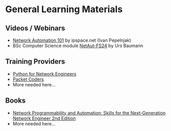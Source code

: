 # General Learning Materials

## Videos / Webinars
* [Network Automation 101](https://my.ipspace.net/bin/list?id=NetAut101) by ipspace.net (Ivan Pepelnjak)
* BSc Computer Science module [NetAut-FS24](https://www.youtube.com/playlist?list=PLzfw9fKKFW9eYgg1W6-gL6llxBGTXD8fs) by Urs Baumann


## Training Providers
* [Python for Network Engineers](https://pynet.twb-tech.com/network-automation-courses.html)
* [Packet Coders](https://www.packetcoders.io/courses/)
* More needed here...


## Books
* [Network Programmability and Automation: Skills for the Next-Generation Network Engineer 2nd Edition](https://amzn.to/48bBX7g)
* More needed here...
